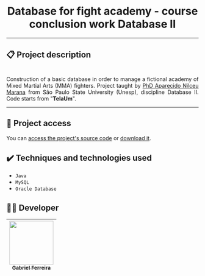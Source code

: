<h1 align="center">Database for fight academy - course conclusion work Database II</h1>

<hr>

## 📋 Project description

<p align="justify">
  <br>
  Construction of a basic database in order to manage a fictional academy of Mixed Martial Arts (MMA) fighters. Project taught by <a href="https://unesp.br/portaldocentes/docentes/345">PhD Aparecido Nilceu Marana</a> from São Paulo State University (Unesp), discipline Database II. Code starts from "<b>TelaUm</b>".  
</p>

<hr>

## 📁 Project access

You can [access the project's source code](https://github.com/GabesSeven/kernel-DOS-course-conclusion-work-Operating-Systems-II/) or [download it](https://github.com/GabesSeven/kernel-DOS-course-conclusion-work-Operating-Systems-II/archive/refs/heads/main.zip).

## ✔️ Techniques and technologies used

- ``Java``
- ``MySQL``
- ``Oracle Database``


## 🧑‍💻 Developer

| [<img src="https://avatars.githubusercontent.com/u/37443722?v=4" width=115><br><sub>Gabriel Ferreira</sub>](https://github.com/GabesSeven)
| :---: 



